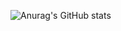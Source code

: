 ![Anurag's GitHub stats](https://github-readme-stats.vercel.app/api?username=S222em&theme=merko&count_private=true&include_all_commits=true&show_icons=true)

